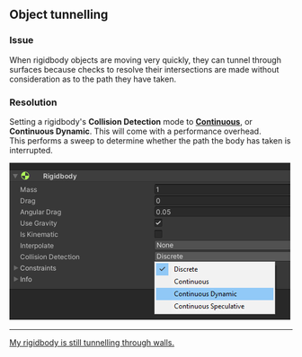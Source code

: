 ## Object tunnelling
### Issue
When rigidbody objects are moving very quickly, they can tunnel through surfaces because checks to resolve their intersections are made without consideration as to the path they have taken.

### Resolution
Setting a rigidbody's **Collision Detection** mode to [**Continuous**](https://docs.unity3d.com/Manual/ContinuousCollisionDetection.html), or **Continuous Dynamic**. This will come with a performance overhead.  
This performs a sweep to determine whether the path the body has taken is interrupted.

![Rigidbody Collision Detection](rigidbody-collision-detection.png)

---

[My rigidbody is still tunnelling through walls.](Layers.md)